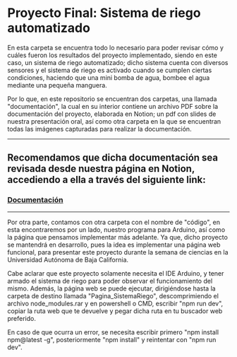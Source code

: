 # Proyecto Final: Sistema de riego automatizado
En esta carpeta se encuentra todo lo necesario para poder revisar cómo y cuáles fueron los resultados del proyecto implementado,
siendo en este caso, un sistema de riego automatizado; dicho sistema cuenta con diversos sensores y el sistema de riego es activado
cuando se cumplen ciertas condiciones, haciendo que una mini bomba de agua, bombee el agua mediante una pequeña manguera.

Por lo que, en este repositorio se encuentran dos carpetas, una llamada "documentación", la cual en su interior contiene un archivo PDF
sobre la documentación del proyecto, elaborada en Notion; un pdf con slides de nuestra presentación oral, así como otra carpeta en la que
se encuentran todas las imágenes capturadas para realizar la documentación.
***
## Recomendamos que dicha documentación sea revisada desde nuestra página en Notion, accediendo a ella a través del siguiente link:

### [Documentación](https://fishy-appendix-dbd.notion.site/Proyecto-Sistema-de-riego-automatizado-con-Arduino-para-plantas-huertos-o-jardines-50ebcaa3c82c40eb9a2e088171a9e209)
***
Por otra parte, contamos con otra carpeta con el nombre de "código", en esta encontraremos por un lado, nuestro programa para Arduino, 
así como la página que pensamos implementar más adelante. Ya que, dicho proyecto se mantendrá en desarrollo, pues la idea es implementar
una página web funcional, para presentar este proyecto durante la semana de ciencias en la Universidad Autónoma de Baja California.

Cabe aclarar que este proyecto solamente necesita el IDE Arduino, y tener armado el sistema de riego para poder observar el funcionamiento del mismo. 
Además, la página web se puede ejecutar, dirigiéndose hasta la carpeta de destino llamada "Pagina_SistemaRiego", descomprimiendo el archivo node_modules.rar y en powershell o CMD, escribir "npm run dev", copiar la ruta web que te devuelve y pegar dicha ruta en tu buscador web preferido.

En caso de que ocurra un error, se necesita escribir primero "npm install npm@latest -g", posteriormente "npm install" y reintentar con "npm run dev".
